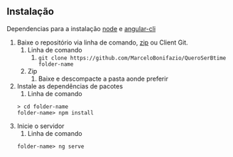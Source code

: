 ## Instalação

Dependencias para a instalação [node](https://nodejs.org/en/download/) e [angular-cli](https://cli.angular.io/)

1. Baixe o repositório via linha de comando, [zip](https://github.com/MarceloBonifazio/QueroSerBtime/archive/master.zip) ou Client Git.
   1. Linha de comando
      1. ``git clone https://github.com/MarceloBonifazio/QueroSerBtime folder-name``
   1. Zip
      1. Baixe e descompacte a pasta aonde preferir
1. Instale as dependências de pacotes
   1. Linha de comando 
   ```
   > cd folder-name
   folder-name> npm install
   ```
1. Inicie o servidor
   1. Linha de comando 
   ```
   folder-name> ng serve
   ```

